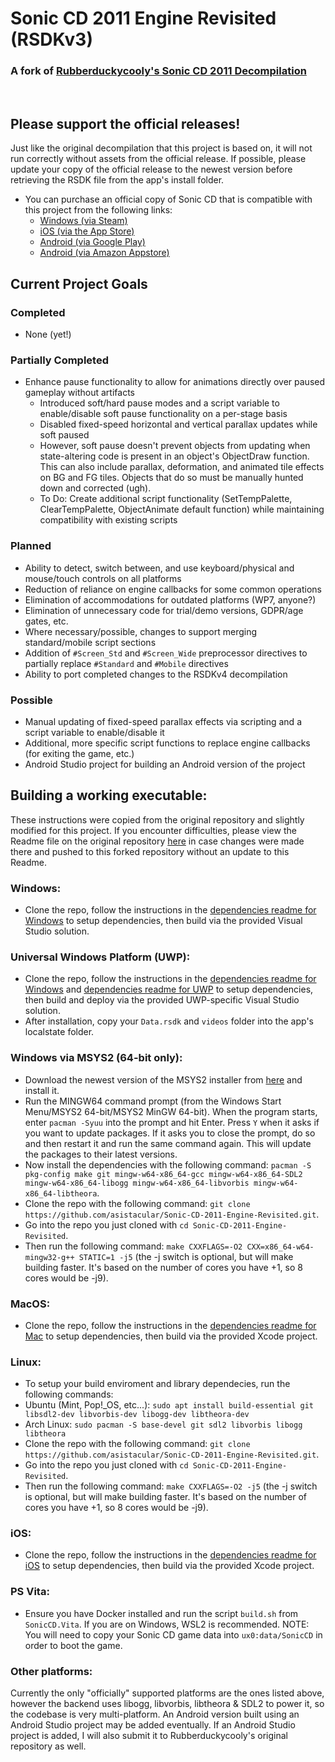 # Sonic CD 2011 Engine Revisited (RSDKv3)
### A fork of [Rubberduckycooly's Sonic CD 2011 Decompilation](https://github.com/Rubberduckycooly/Sonic-CD-11-Decompilation)
&nbsp;

## Please support the official releases!
Just like the original decompilation that this project is based on, it will not run correctly without assets from the official release. If possible, please update your copy of the official release to the newest version before retrieving the RSDK file from the app's install folder.

+ You can purchase an official copy of Sonic CD that is compatible with this project from the following links:
  * [Windows (via Steam)](https://store.steampowered.com/app/200940/Sonic_CD/)
  * [iOS (via the App Store)](https://apps.apple.com/us/app/sonic-cd-classic/id454316134)
  * [Android (via Google Play)](https://play.google.com/store/apps/details?id=com.sega.soniccd.classic&hl=en&gl=US)
  * [Android (via Amazon Appstore)](https://www.amazon.com/Sega-of-America-Sonic-CD/dp/B008K9UZY4/ref=sr_1_2?dchild=1&keywords=Sonic+CD&qid=1607930514&sr=8-2)

## Current Project Goals
### Completed
+ None (yet!)
### Partially Completed
+ Enhance pause functionality to allow for animations directly over paused gameplay without artifacts
  * Introduced soft/hard pause modes and a script variable to enable/disable soft pause functionality on a per-stage basis
  * Disabled fixed-speed horizontal and vertical parallax updates while soft paused
  * However, soft pause doesn't prevent objects from updating when state-altering code is present in an object's ObjectDraw function. This can also include parallax, deformation, and animated tile effects on BG and FG tiles. Objects that do so must be manually hunted down and corrected (ugh).
  * To Do: Create additional script functionality (SetTempPalette, ClearTempPalette, ObjectAnimate default function) while maintaining compatibility with existing scripts
### Planned
+ Ability to detect, switch between, and use keyboard/physical and mouse/touch controls on all platforms
+ Reduction of reliance on engine callbacks for some common operations
+ Elimination of accommodations for outdated platforms (WP7, anyone?)
+ Elimination of unnecessary code for trial/demo versions, GDPR/age gates, etc.
+ Where necessary/possible, changes to support merging standard/mobile script sections
+ Addition of `#Screen_Std` and `#Screen_Wide` preprocessor directives to partially replace `#Standard` and `#Mobile` directives
+ Ability to port completed changes to the RSDKv4 decompilation
### Possible
+ Manual updating of fixed-speed parallax effects via scripting and a script variable to enable/disable it
+ Additional, more specific script functions to replace engine callbacks (for exiting the game, etc.)
+ Android Studio project for building an Android version of the project

## Building a working executable:
These instructions were copied from the original repository and slightly modified for this project. If you encounter difficulties, please view the Readme file on the original repository [here](https://github.com/Rubberduckycooly/Sonic-CD-11-Decompilation) in case changes were made there and pushed to this forked repository without an update to this Readme.

### Windows:
* Clone the repo, follow the instructions in the [dependencies readme for Windows](./dependencies/windows/dependencies.txt) to setup dependencies, then build via the provided Visual Studio solution.

### Universal Windows Platform (UWP):
* Clone the repo, follow the instructions in the [dependencies readme for Windows](./dependencies/windows/dependencies.txt) and [dependencies readme for UWP](./dependencies/win-uwp/dependencies.txt) to setup dependencies, then build and deploy via the provided UWP-specific Visual Studio solution.
* After installation, copy your `Data.rsdk` and `videos` folder into the app's localstate folder.

### Windows via MSYS2 (64-bit only):
* Download the newest version of the MSYS2 installer from [here](https://www.msys2.org/) and install it.
* Run the MINGW64 command prompt (from the Windows Start Menu/MSYS2 64-bit/MSYS2 MinGW 64-bit). When the program starts, enter `pacman -Syuu` into the prompt and hit Enter. Press `Y` when it asks if you want to update packages. If it asks you to close the prompt, do so and then restart it and run the same command again. This will update the packages to their latest versions.
* Now install the dependencies with the following command: `pacman -S pkg-config make git mingw-w64-x86_64-gcc mingw-w64-x86_64-SDL2 mingw-w64-x86_64-libogg mingw-w64-x86_64-libvorbis mingw-w64-x86_64-libtheora`.
* Clone the repo with the following command: `git clone https://github.com/asistacular/Sonic-CD-2011-Engine-Revisited.git`.
* Go into the repo you just cloned with `cd Sonic-CD-2011-Engine-Revisited`.
* Then run the following command: `make CXXFLAGS=-O2 CXX=x86_64-w64-mingw32-g++ STATIC=1 -j5` (the -j switch is optional, but will make building faster. It's based on the number of cores you have +1, so 8 cores would be -j9).

### MacOS:
* Clone the repo, follow the instructions in the [dependencies readme for Mac](./dependencies/mac/dependencies.txt) to setup dependencies, then build via the provided Xcode project.

### Linux:
* To setup your build enviroment and library dependecies, run the following commands:
* Ubuntu (Mint, Pop!_OS, etc...): `sudo apt install build-essential git libsdl2-dev libvorbis-dev libogg-dev libtheora-dev`
* Arch Linux: `sudo pacman -S base-devel git sdl2 libvorbis libogg libtheora`
* Clone the repo with the following command: `git clone https://github.com/asistacular/Sonic-CD-2011-Engine-Revisited.git`.
* Go into the repo you just cloned with `cd Sonic-CD-2011-Engine-Revisited`.
* Then run the following command: `make CXXFLAGS=-O2 -j5` (the -j switch is optional, but will make building faster. It's based on the number of cores you have +1, so 8 cores would be -j9).

### iOS:
* Clone the repo, follow the instructions in the [dependencies readme for iOS](./dependencies/ios/dependencies.txt) to setup dependencies, then build via the provided Xcode project.

### PS Vita:
* Ensure you have Docker installed and run the script `build.sh` from `SonicCD.Vita`. If you are on Windows, WSL2 is recommended.
NOTE: You will need to copy your Sonic CD game data into `ux0:data/SonicCD` in order to boot the game.

### Other platforms:
Currently the only "officially" supported platforms are the ones listed above, however the backend uses libogg, libvorbis, libtheora & SDL2 to power it, so the codebase is very multi-platform. An Android version built using an Android Studio project may be added eventually. If an Android Studio project is added, I will also submit it to Rubberduckycooly's original repository as well.

